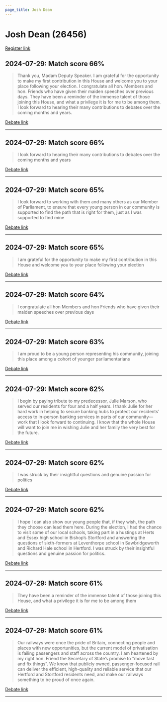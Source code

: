 ```yaml
---
page_title: Josh Dean
---
```


# Josh Dean  (26456)

[Register link](https://www.theyworkforyou.com/mp/26456/register)



## 2024-07-29: Match score 66%

>Thank you, Madam Deputy Speaker. I am grateful for the opportunity to make my first contribution in this House and welcome you to your place following your election. I congratulate all hon. Members and hon. Friends who have given their maiden speeches over previous days. They have been a reminder of the immense talent of those joining this House, and what a privilege it is for me to be among them. I look forward to hearing their many contributions to debates over the coming months and years.

[Debate link](https://www.theyworkforyou.com/debates/?id=2024-07-29c.1083.1) 

---



## 2024-07-29: Match score 66%

>I look forward to hearing their many contributions to debates over the coming months and years

[Debate link](https://www.theyworkforyou.com/debates/?id=2024-07-29c.1083.1) 

---



## 2024-07-29: Match score 65%

>I look forward to working with them and many others as our Member of Parliament, to ensure that every young person in our community is supported to find the path that is right for them, just as I was supported to find mine

[Debate link](https://www.theyworkforyou.com/debates/?id=2024-07-29c.1083.1) 

---



## 2024-07-29: Match score 65%

>I am grateful for the opportunity to make my first contribution in this House and welcome you to your place following your election

[Debate link](https://www.theyworkforyou.com/debates/?id=2024-07-29c.1083.1) 

---



## 2024-07-29: Match score 64%

>I congratulate all hon Members and hon Friends who have given their maiden speeches over previous days

[Debate link](https://www.theyworkforyou.com/debates/?id=2024-07-29c.1083.1) 

---



## 2024-07-29: Match score 63%

>I am proud to be a young person representing his community, joining this place among a cohort of younger parliamentarians

[Debate link](https://www.theyworkforyou.com/debates/?id=2024-07-29c.1083.1) 

---



## 2024-07-29: Match score 62%

>I begin by paying tribute to my predecessor, Julie Marson, who served our residents for four and a half years. I thank Julie for her hard work in helping to secure banking hubs to protect our residents’ access to in-person banking services in parts of our community—work that  I look forward to continuing. I know that the whole House will want to join me in wishing Julie and her family the very best for the future.

[Debate link](https://www.theyworkforyou.com/debates/?id=2024-07-29c.1083.1) 

---



## 2024-07-29: Match score 62%

>I was struck by their insightful questions and genuine passion for politics

[Debate link](https://www.theyworkforyou.com/debates/?id=2024-07-29c.1083.1) 

---



## 2024-07-29: Match score 62%

>I hope I can also show our young people that, if they wish, the path they choose can lead them here. During the election, I had the chance to visit some of our local schools, taking part in a hustings at Herts and Essex high school in Bishop’s Stortford and answering the questions of sixth-formers at Leventhorpe school in Sawbridgeworth and Richard Hale school in Hertford. I was struck by their insightful questions and genuine passion for politics.

[Debate link](https://www.theyworkforyou.com/debates/?id=2024-07-29c.1083.1) 

---



## 2024-07-29: Match score 61%

>They have been a reminder of the immense talent of those joining this House, and what a privilege it is for me to be among them

[Debate link](https://www.theyworkforyou.com/debates/?id=2024-07-29c.1083.1) 

---



## 2024-07-29: Match score 61%

>Our railways were once the pride of Britain, connecting people and places with new opportunities, but the current model of privatisation is failing passengers and staff across the country. I am heartened by my right hon. Friend the Secretary of State’s promise to “move fast and fix things”. We know that publicly owned, passenger-focused rail can deliver the efficient, high-quality and reliable service that our Hertford and Stortford residents need, and make our railways something to be proud of once again.

[Debate link](https://www.theyworkforyou.com/debates/?id=2024-07-29c.1083.1) 

---

